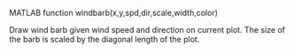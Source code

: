 MATLAB function windbarb(x,y,spd,dir,scale,width,color)

Draw wind barb given wind speed and direction on current plot.
The size of the barb is scaled by the diagonal length of the plot.